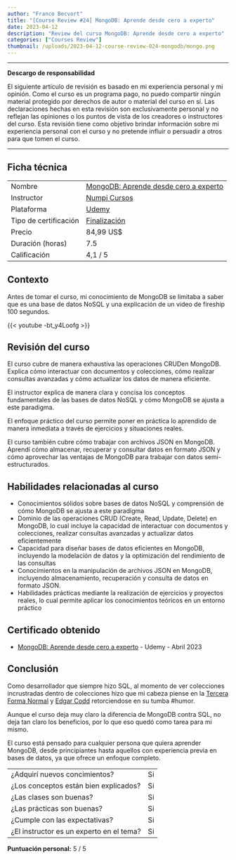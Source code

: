 ```yaml
---
author: "Franco Becvort"
title: "[Course Review #24] MongoDB: Aprende desde cero a experto"
date: 2023-04-12
description: "Review del curso MongoDB: Aprende desde cero a experto"
categories: ["Courses Review"]
thumbnail: /uploads/2023-04-12-course-review-024-mongodb/mongo.png
---
```


---

**Descargo de responsabilidad**

El siguiente artículo de revisión es basado en mi experiencia personal y mi opinión. Como el curso es un programa pago, no puedo compartir ningún material protegido por derechos de autor o material del curso en sí. Las declaraciones hechas en esta revisión son exclusivamente personal y no reflejan las opiniones o los puntos de vista de los creadores o instructores del curso. Esta revisión tiene como objetivo brindar información sobre mi experiencia personal con el curso y no pretende influir o persuadir a otros para que tomen el curso.

---

## Ficha técnica

|                       |                                                                                                                                                                                                                    |
| --------------------- | ------------------------------------------------------------------------------------------------------------------------------------------------------------------------------------------------------------------ |
| Nombre                | [MongoDB: Aprende desde cero a experto](https://www.udemy.com/course/mongodb-aprende-desde-cero/)                                                                                                                  |
| Instructor            | [Numpi Cursos](https://www.linkedin.com/company/numpi-mx/)                                                                                                                                                         |
| Plataforma            | [Udemy](https://www.udemy.com/)                                                                                                                                                                                    |
| Tipo de certificación | [Finalización](https://support.udemy.com/hc/es/sections/360011037194-Certificados-de-finalizaci%C3%B3n#:~:text=Los%20certificados%20de%20finalizaci%C3%B3n%20sirven,certificados%20no%20tienen%20validez%20legal.) |
| Precio                | 84,99 US$                                                                                                                                                                                                          |
| Duración \(horas\)    | 7.5                                                                                                                                                                                                                |
| Calificación          | 4,1 / 5                                                                                                                                                                                                            |

## Contexto

Antes de tomar el curso, mi conocimiento de MongoDB se limitaba a saber que es una base de datos NoSQL y una explicación de un video de fireship 100 segundos.

{{< youtube -bt_y4Loofg >}}

## Revisión del curso

El curso cubre de manera exhaustiva las operaciones CRUDen MongoDB. Explica cómo interactuar con documentos y colecciones, cómo realizar consultas avanzadas y cómo actualizar los datos de manera eficiente.

El instructor explica de manera clara y concisa los conceptos fundamentales de las bases de datos NoSQL y cómo MongoDB se ajusta a este paradigma.

El enfoque práctico del curso permite poner en práctica lo aprendido de manera inmediata a través de ejercicios y situaciones reales.

El curso también cubre cómo trabajar con archivos JSON en MongoDB. Aprendí cómo almacenar, recuperar y consultar datos en formato JSON y cómo aprovechar las ventajas de MongoDB para trabajar con datos semi-estructurados.

## Habilidades relacionadas al curso

- Conocimientos sólidos sobre bases de datos NoSQL y comprensión de cómo MongoDB se ajusta a este paradigma
- Dominio de las operaciones CRUD (Create, Read, Update, Delete) en MongoDB, lo cual incluye la capacidad de interactuar con documentos y colecciones, realizar consultas avanzadas y actualizar datos eficientemente
- Capacidad para diseñar bases de datos eficientes en MongoDB, incluyendo la modelación de datos y la optimización del rendimiento de las consultas
- Conocimientos en la manipulación de archivos JSON en MongoDB, incluyendo almacenamiento, recuperación y consulta de datos en formato JSON.
- Habilidades prácticas mediante la realización de ejercicios y proyectos reales, lo cual permite aplicar los conocimientos teóricos en un entorno práctico

## Certificado obtenido

- [MongoDB: Aprende desde cero a experto](https://udemy-certificate.s3.amazonaws.com/pdf/UC-a117b533-b704-4d36-9bb0-5f2e1e30622d.pdf) - Udemy - Abril 2023

## Conclusión

Como desarrollador que siempre hizo SQL, al momento de ver colecciones incrustradas dentro de colecciones hizo que mi cabeza piense en la [Tercera Forma Normal](https://es.wikipedia.org/wiki/Tercera_forma_normal) y [Edgar Codd](https://es.wikipedia.org/wiki/Edgar_Frank_Codd) retorciendose en su tumba #humor.

Aunque el curso deja muy claro la diferencia de MongoDB contra SQL, no deja tan claro los beneficios, por lo que eso quedó como tarea para mi mismo.

El curso está pensado para cualquier persona que quiera aprender MongoDB, desde principiantes hasta aquellos con experiencia previa en bases de datos, ya que ofrece un enfoque completo.

|                                          |     |
| ---------------------------------------- | --- |
| ¿Adquirí nuevos concimientos?            | Si  |
| ¿Los conceptos están bien explicados?    | Si  |
| ¿Las clases son buenas?                  | Si  |
| ¿Las prácticas son buenas?               | Si  |
| ¿Cumple con las expectativas?            | Si  |
| ¿El instructor es un experto en el tema? | Si  |

**Puntuación personal:** 5 / 5
